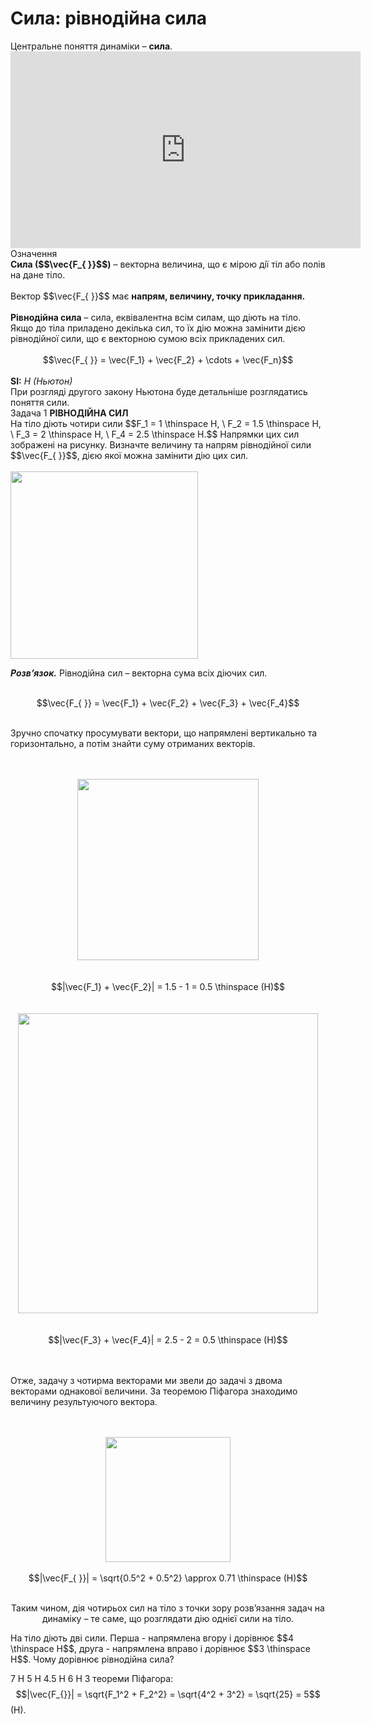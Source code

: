 # Сила: рiвнодiйна сила

<div class="space">Центральне поняття динамiки – <span class="p1"><b>сила</b></span>.</div>

<div class="space"><div class="fluidMedia">
<iframe width="560" height="315" src="https://www.youtube.com/embed/PDM5EA7IYOY" frameborder="0" allowfullscreen></iframe>
</div></div>

<div class="eoz-wrap">
<span class="eoz">Означення</span>
<div class="eoz-text">
<span class="p1"><b>Сила ($$\vec{F_{ }}$$)</b></span> – векторна величина, що є мiрою дiї тiл або полiв на дане тiло.
<br>
<br>
Вектор $$\vec{F_{ }}$$ має <b>напрям, величину, точку прикладання.</b>
<br>
<br>
<b>Рiвнодiйна сила</b> – сила, еквiвалентна всiм силам, що дiють на тiло. Якщо до тiла приладено декiлька сил, то їх дiю можна замiнити дiєю рiвнодiйної сили, що є векторною сумою всiх прикладених сил.
<br>
<br>
<center>$$\vec{F_{ }} = \vec{F_1} + \vec{F_2} + \cdots + \vec{F_n}$$</center>
<br>
<span class="p1"><b>SI:</b></span><i> Н (Ньютон)</i>
</div>
</div>

<div class="space">При розгляді другого закону Ньютона буде детальніше розглядатись поняття сили.</div>

<div class="task-wrap">
<span class="task">Задача 1</span> <b>РIВНОДIЙНА СИЛ</b>
<div class="task-text">
На тiло дiють чотири сили $$F_1 = 1 \thinspace H, \ F_2 = 1.5 \thinspace H, \ F_3 = 2 \thinspace H, \ F_4 = 2.5 \thinspace H.$$ Напрямки цих сил зображенi на рисунку. Визначте величину та напрям рiвнодiйної сили $$\vec{F_{ }}$$, дiєю якої можна замiнити дiю цих сил.

<br>
<br>

<img class="image" width="300" src="https://rawgit.com/chudaol/ed-era-book-physics/master/images/chapter_4/3.png">

<br>

<b><i>Розв’язок.</i></b> Рiвнодiйна сил – векторна сума всiх дiючих сил.

<br>

<center>$$\vec{F_{ }} = \vec{F_1} + \vec{F_2} + \vec{F_3} + \vec{F_4}$$</center>

<br>

Зручно спочатку просумувати вектори, що напрямленi вертикально та горизонтально, а потiм знайти суму отриманих векторiв.

<br>
<br>

<center><img class="image" width="290" src="https://rawgit.com/chudaol/ed-era-book-physics/master/images/chapter_4/4.png"></center>

<br>
<br>

<center>$$|\vec{F_1} + \vec{F_2}| = 1.5 - 1 = 0.5 \thinspace (H)$$</center>

<br>
<br>

<center><img class="image" width="480" src="https://rawgit.com/chudaol/ed-era-book-physics/master/images/chapter_4/5.png"></center>

<br>
<br>

<center>$$|\vec{F_3} + \vec{F_4}| = 2.5 - 2 = 0.5 \thinspace (H)$$</center>

<br>
<br>

Отже, задачу з чотирма векторами ми звели до задачi з двома векторами однакової величини. За теоремою Пiфагора знаходимо величину результуючого вектора.

<br>
<br>

<center><img class="image" width="200" src="https://rawgit.com/chudaol/ed-era-book-physics/master/images/chapter_4/6.png"><center>

<br>

<center>$$|\vec{F_{ }}| = \sqrt{0.5^2 + 0.5^2} \approx 0.71 \thinspace (H)$$</center>

<br>

Таким чином, дiя чотирьох сил на тiло з точки зору розв’язання задач на динамiку – те саме, що розглядати дiю однiєї сили на тiло.
</div>
</div>

<quiz correctLabel="correct!" incorrectLabel="incorrect!" checkLabel="check ansert">
<question>
<p>На тіло діють дві сили. Перша - напрямлена вгору і дорівнює $$4 \thinspace H$$, друга - напрямлена вправо і дорівнює $$3 \thinspace H$$. Чому дорівнює рівнодійна сила?</p>
 
<answer>7 H</answer>
<answer correct>5 H</answer>
<answer>4.5 H</answer>
<answer>6 H</answer>
<explanation>
З теореми Піфагора:
$$|\vec{F_{}}| = \sqrt{F_1^2 + F_2^2} = \sqrt{4^2 + 3^2} = \sqrt{25} = 5$$ (Н).
</explanation>
</question>
</quiz>
